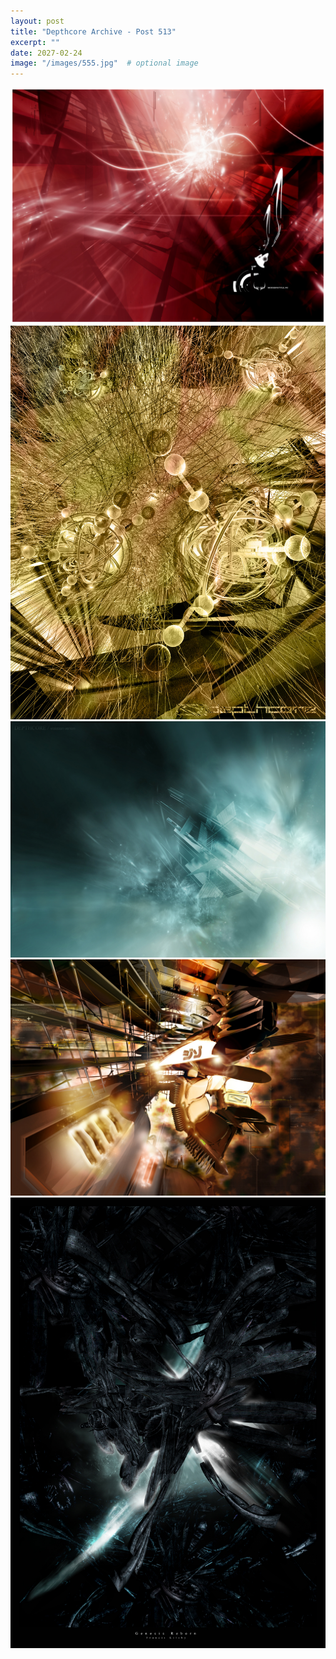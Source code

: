 ```yaml
---
layout: post
title: "Depthcore Archive - Post 513"
excerpt: ""
date: 2027-02-24
image: "/images/555.jpg"  # optional image
---
```


<img src="/images/555.jpg">
<img src="/images/556.jpg" alt="556.jpg"/>
<img src="/images/557.jpg" alt="557.jpg"/>
<img src="/images/558.jpg" alt="558.jpg"/>
<img src="/images/559.jpg" alt="559.jpg"/>
